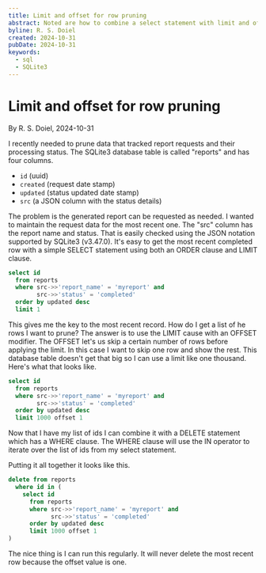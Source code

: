 ```yaml
---
title: Limit and offset for row pruning
abstract: Noted are how to combine a select statement with limit and offset clauses with a delete statement to prune rows.
byline: R. S. Doiel
created: 2024-10-31
pubDate: 2024-10-31
keywords:
  - sql
  - SQLite3
---
```


# Limit and offset for row pruning

By R. S. Doiel, 2024-10-31

I recently needed to prune data that tracked report requests and their processing status. The SQLite3 database table is called
"reports" and has four columns.

- `id` (uuid)
- `created` (request date stamp)
- `updated` (status updated date stamp)
- `src` (a JSON column with the status details)

The problem is the generated report can be requested as needed. I wanted to maintain the request data for the most recent one. The "src" column has the report name and status. That is easily checked using the JSON notation supported by SQLite3 (v3.47.0). It's easy to get the most recent completed row with a simple SELECT statement using both an ORDER clause and LIMIT clause.

~~~sql
select id
  from reports
  where src->>'report_name' = 'myreport' and
        src->>'status' = 'completed'
  order by updated desc
  limit 1
~~~

This gives me the key to the most recent record.  How do I get a list of he rows I want to prune?  The answer is to use the LIMIT cause with an OFFSET
modifier. The OFFSET let's us skip a certain number of rows before applying the limit.  In this case I want to skip one row and show the rest. This database table doesn't get that big so I can use a limit like one thousand. Here's what that looks like.

~~~sql
select id
  from reports
  where src->>'report_name' = 'myreport' and
        src->>'status' = 'completed'
  order by updated desc
  limit 1000 offset 1
~~~

Now that I have my list of ids I can combine it with a DELETE statement which has a WHERE clause. The WHERE clause will use the IN operator to iterate over the list of ids from my select statement.

Putting it all together it looks like this.

~~~sql
delete from reports
  where id in (
    select id
      from reports
      where src->>'report_name' = 'myreport' and
            src->>'status' = 'completed'
      order by updated desc
      limit 1000 offset 1
)
~~~

The nice thing is I can run this regularly. It will never delete the most recent row because the offset value is one.

